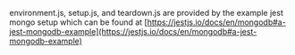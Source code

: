 environment.js, setup.js, and teardown.js are provided by the example jest mongo setup which can be found at [https://jestjs.io/docs/en/mongodb#a-jest-mongodb-example](https://jestjs.io/docs/en/mongodb#a-jest-mongodb-example)